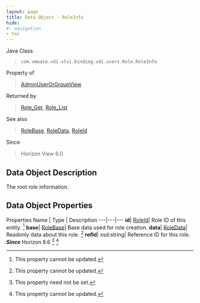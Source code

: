 ```yaml
---
layout: page
title: Data Object - RoleInfo
hide:
#- navigation
- toc
---
```






Java Class
> `com.vmware.vdi.vlsi.binding.vdi.users.Role.RoleInfo`

Property of
> [AdminUserOrGroupView](vdi.users.AdminUserOrGroup.AdminUserOrGroupView.md#field_detail)

Returned by
> [Role_Get](vdi.users.Role.md#get), [Role_List](vdi.users.Role.md#list)

See also
> [RoleBase](vdi.users.Role.RoleBase.md), [RoleData](vdi.users.Role.RoleData.md), [RoleId](vdi.entity.RoleId.md)

Since
> Horizon View 6.0


## Data Object Description

The root role information.

## Data Object Properties
Properties
Name |  Type |  Description
---|---|---
**id**| [RoleId](vdi.entity.RoleId.md)|  Role ID of this entity. [^2]
**base**| [RoleBase](vdi.users.Role.RoleBase.md)|  Base data used for role creation.
**data**| [RoleData](vdi.users.Role.RoleData.md)|  Readonly data about this role. [^2]
**refId**|  xsd:string|  Reference ID for this role.  **_Since_** Horizon 8.6 [^1] [^2]
 


 


[^1]: This property need not be set.
[^2]: This property cannot be updated.